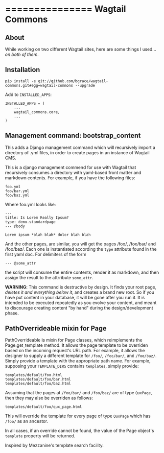 ===============
Wagtail Commons
===============

## About

While working on two different Wagtail sites, here are some things I
used... *on both of them*.

## Installation

```
pip install -e git://github.com/bgrace/wagtail-commons.git#egg=wagtail-commons --upgrade
```

Add to `INSTALLED_APPS`:

```
INSTALLED_APPS = (
    ...
    wagtail_commons.core,
    ...
)
```

## Management command: bootstrap_content

This adds a Django management command which will recursively import a
directory of .yml files, in order to create pages in an instance of
Wagtail CMS.

This is a django management commend for use with Wagtail that
recursively consumes a directory with yaml-based front matter and
markdown contents. For example, if you have the following files:

    foo.yml
    foo/bar.yml
    foo/baz.yml

Where foo.yml looks like:

    ---
    title: Is Lorem Really Ipsum?
    type: demo.standardpage
    --- @body

    Lorem ipsum *blah blah* dolor blah blah

And the other pages, are similar, you will get the pages /foo/,
/foo/bar/ and /foo/baz/. Each one is instantiated according the `type`
attribute found in the first yaml doc. For delimiters of the form

    --- @some_attr

the script will consume the entire contents, render it as markdown,
and then assign the result to the attrribute `some_attr`.

**WARNING**: This command is destructive by design. It finds your root
  page, _deletes it and everything below it_, and creates a brand new
  root. So if you have put content in your database, it will be gone
  after you run it. It is intended to be executed repeatedly as you
  evolve your content, and meant to discourage creating content "by
  hand" during the design/development phase.

## PathOverrideable mixin for Page

PathOverrideable is mixin for Page classes, which reimplements the
Page.get_template method. It allows the page template to be overriden
based on the incoming request's URL path. For example, it allows the
designer to supply a different template for `/foo/`, `/foo/bar/`, and
`/foo/baz/`. Simply provide a template with the appropriate path
name. For example, supposing your `TEMPLATE_DIRS` contains
`templates`, simply provide:

    templates/default/foo.html
    templates/default/foo/bar.html
    templates/default/foo/baz.html

Assuming that the pages at `/foo/bar/` and `/foo/baz/` are of type
`QuxPage`, then they may also be overriden as follows:

    templates/default/foo/qux_page.html

This will override the template for every page of type `QuxPage` which
has `/foo/` as an ancestor.

In all cases, if an override cannot be found, the value of the Page
object's `template` property will be returned.

Inspired by Mezzanine's template search facility.
